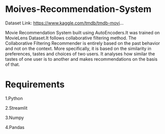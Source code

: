 # Moives-Recommendation-System

Dataset Link: https://www.kaggle.com/tmdb/tmdb-movi...

Movie Recommendation System built using AutoEncoders.It was trained on MovieLens Dataset.It follows collaborative filtering method. The Collaborative Filtering Recommender is entirely based on the past behavior and not on the context. More specifically, it is based on the similarity in preferences, tastes and choices of two users. It analyses how similar the tastes of one user is to another and makes recommendations on the basis of that.

# Requirements
1.Python

2.Streamlit

3.Numpy

4.Pandas

